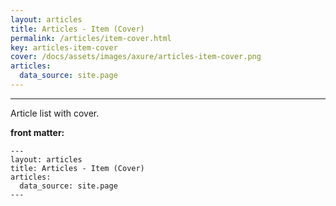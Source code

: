 ```yaml
---
layout: articles
title: Articles - Item (Cover)
permalink: /articles/item-cover.html
key: articles-item-cover
cover: /docs/assets/images/axure/articles-item-cover.png
articles:
  data_source: site.page
---
```


<div class="article__content" markdown="1">

---

Article list with cover.

<!--more-->

**front matter:**

    ---
    layout: articles
    title: Articles - Item (Cover)
    articles:
      data_source: site.page
    ---

</div>